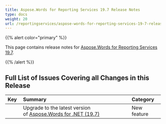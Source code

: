 ```yaml
---
title: Aspose.Words for Reporting Services 19.7 Release Notes
type: docs
weight: 20
url: /reportingservices/aspose-words-for-reporting-services-19-7-release-notes/
---
```


{{% alert color="primary" %}} 

This page contains release notes for [Aspose.Words for Reporting Services 19.7](https://downloads.aspose.com/words/reportingservices/new-releases/aspose.words-for-reporting-services-19.7-\(msi\)/).

{{% /alert %}} 
## **Full List of Issues Covering all Changes in this Release**

|**Key** |**Summary** |**Category** |
| :- | :- | :- |
| |Upgrade to the latest version of [Aspose.Words for .NET (19.7)](https://docs.aspose.com/display/wordsnet/Aspose.Words+for+.NET+19.7+Release+Notes)|New feature|

